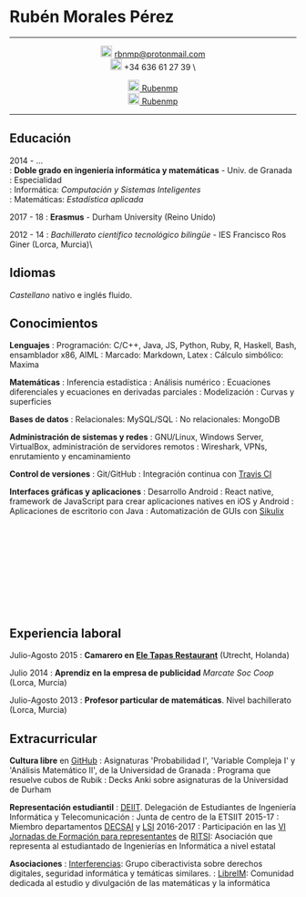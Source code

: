 Rubén Morales Pérez
===================


-----------------

<div style="text-align: center">

<img src="http://freevector.co/wp-content/uploads/2014/06/53726-new-email-interface-symbol-of-closed-envelope-back.png" style="width: 20px;"/> rbnmp@protonmail.com \
<img src="https://image.freepik.com/free-icon/auricular-phone-symbol-in-a-circle_318-50200.jpg" style="width: 20px;"/>  +34 636 61 27 39 \

[<img src="https://image.flaticon.com/icons/svg/25/25231.svg" style="width: 20px;"/> Rubenmp](https://github.com/Rubenmp/) \
[<img src="http://www.theredbrickroad.com/wp-content/uploads/2017/05/linkedin-logo-copy.png" style="width: 20px;"/> Rubenmp](www.linkedin.com/in/rubén-morales-pérez)
</div>

-----------------



## Educación

<div>

2014 - ...\
:   **Doble grado en ingeniería informática y matemáticas** - Univ. de Granada
:   Especialidad\
    :   Informática: *Computación y Sistemas Inteligentes*\
    :   Matemáticas: *Estadística aplicada*

2017 - 18
:   **Erasmus** - Durham University (Reino Unido)

2012 - 14
:   *Bachillerato científico tecnológico bilingüe* - IES Francisco Ros Giner (Lorca, Murcia)\

</div>


## Idiomas

<div>

*Castellano* nativo e inglés fluido.

</div>


## Conocimientos

<div>

**Lenguajes**
:   Programación: C/C++, Java, JS, Python, Ruby, R, Haskell, Bash, ensamblador x86, AIML
:   Marcado: Markdown, Latex
:   Cálculo simbólico: Maxima

**Matemáticas**
:   Inferencia estadística
:   Análisis numérico
:   Ecuaciones diferenciales y ecuaciones en derivadas parciales
:   Modelización
:   Curvas y superficies

**Bases de datos**
:   Relacionales: MySQL/SQL
:   No relacionales: MongoDB

**Administración de sistemas y redes**
:   GNU/Linux, Windows Server, VirtualBox, administración de servidores remotos
:   Wireshark, VPNs, enrutamiento y encaminamiento  

**Control de versiones**
:   Git/GitHub
:   Integración continua con [Travis CI](https://travis-ci.com/)

**Interfaces gráficas y aplicaciones**
:   Desarrollo Android
:   React native, framework de JavaScript para crear aplicaciones natives en iOS y Android
:   Aplicaciones de escritorio con Java
:   Automatización de GUIs con [Sikulix](https://github.com/Rubenmp/Charla-SikuliX)

</div>

<div style="padding-top: 150px">

</div>

 
## Experiencia laboral

<div>

Julio-Agosto 2015
:   **Camarero en [Ele Tapas Restaurant](http://www.eletapas.nl/)** (Utrecht, Holanda)

Julio 2014
:   **Aprendiz en la empresa de publicidad** *Marcate Soc Coop* (Lorca, Murcia)

Julio-Agosto 2013
:   **Profesor particular de matemáticas**. Nivel bachillerato (Lorca, Murcia)

</div>


## Extracurricular

<div>

**Cultura libre** en [GitHub](https://github.com/Rubenmp)
:   Asignaturas 'Probabilidad I', 'Variable Compleja I' y 'Análisis Matemático II', de la Universidad de Granada
:   Programa que resuelve cubos de Rubik
:   Decks Anki sobre asignaturas de la Universidad de Durham

**Representación estudiantil**
:   [DEIIT](http://deiit.ugr.es/). Delegación de Estudiantes de Ingeniería Informática y Telecomunicación
:   Junta de centro de la ETSIIT 2015-17
:   Miembro departamentos [DECSAI](http://decsai.ugr.es/) y [LSI](https://lsi.ugr.es/lsi/) 2016-2017
:   Participación en las [VI Jornadas de Formación para representantes](http://ritsi.org/noticias/vi-jornadas-de-formacion/) de [RITSI](http://ritsi.org/): Asociación que representa al estudiantado de Ingenierías en Informática a nivel estatal


**Asociaciones**
:   [Interferencias](https://interferencias.tech/): Grupo ciberactivista sobre derechos digitales, seguridad informática y temáticas similares.
:   [LibreIM](https://libreim.github.io/): Comunidad dedicada al estudio y divulgación de las matemáticas y la informática

</div>
